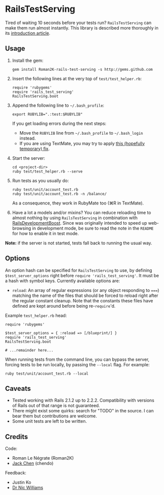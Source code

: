 # RailsTestServing

Tired of waiting 10 seconds before your tests run? `RailsTestServing` can make them run almost instantly. This library is described more thoroughly in its [introduction  article](http://roman.flucti.com/a-test-server-for-rails-applications).

## Usage

1.  Install the gem:

        gem install Roman2K-rails-test-serving -s http://gems.github.com

2.  Insert the following lines at the very top of `test/test_helper.rb`:

        require 'rubygems'
        require 'rails_test_serving'
        RailsTestServing.boot

3.  Append the following line to `~/.bash_profile`:

        export RUBYLIB=".:test:$RUBYLIB"

    If you get loading errors during the next steps:
    * Move the `RUBYLIB` line from `~/.bash_profile` to `~/.bash_login` instead.
    * If you are using TextMate, you may try to apply [this (hopefully temporary) fix](http://roman.flucti.com/textmate-fix-for-relative-require-test_helper).

4.  Start the server:

        cd <project-dir>
        ruby test/test_helper.rb --serve

5.  Run tests as you usually do:

        ruby test/unit/account_test.rb
        ruby test/unit/account_test.rb -n /balance/

    As a consequence, they work in RubyMate too (⌘R in TextMate).

6.  Have a lot a models and/or mixins? You can reduce reloading time to almost nothing by using `RailsTestServing` in combination with [RailsDevelopmentBoost](https://github.com/Roman2K/rails-dev-boost). Since was originally intended to speed up web-browsing in development mode, be sure to read the note in the `README` for how to enable it in test mode.

**Note:** if the server is not started, tests fall back to running the usual way.

## Options

An option hash can be specified for `RailsTestServing` to use, by defining `$test_server_options` right before `require 'rails_test_serving'`. It must be a hash with symbol keys. Currently available options are:

*   `reload`: An array of regular expressions (or any object responding to `===`) matching the name of the files that should be forced to reload right after the regular constant cleanup. Note that the constants these files have defined are kept around before being re-`require`'d.

Example `test_helper.rb` head:

    require 'rubygems'

    $test_server_options = { :reload => [/blueprint/] }
    require 'rails_test_serving'
    RailsTestServing.boot

    # ...remainder here...

When running tests from the command line, you can bypass the server, forcing tests to be run locally, by passing the `--local` flag. For example:

    ruby test/unit/account_test.rb --local

## Caveats

*   Tested working with Rails 2.1.2 up to 2.2.2. Compatibility with versions of Rails out of that range is not guaranteed.
*   There might exist some quirks: search for "TODO" in the source. I can bear them but contributions are welcome.
*   Some unit tests are left to be written.

## Credits

Code:

*   Roman Le Négrate (Roman2K)
*   [Jack Chen](http://github.com/chendo) (chendo)

Feedback:

*   Justin Ko
*   [Dr Nic Williams](http://drnicwilliams.com)
